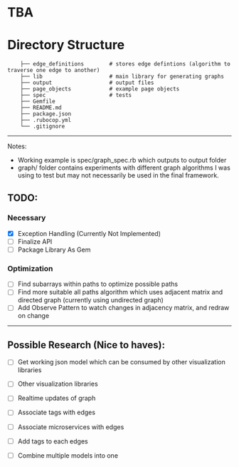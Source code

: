 # TBA


# Directory Structure

```
    ├── edge_definitions        # stores edge defintions (algorithm to traverse one edge to another)    
    ├── lib                     # main library for generating graphs
    ├── output                  # output files
    ├── page_objects            # example page objects
    ├── spec                    # tests
    ├── Gemfile
    ├── README.md
    ├── package.json
    ├── .rubocop.yml
    └── .gitignore
```

---
Notes:
* Working example is spec/graph_spec.rb which outputs to output folder
* graph/ folder contains experiments with different graph algorithms I was using to test but may not necessarily be used in the final framework.

## TODO:
### Necessary
- [x] Exception Handling (Currently Not Implemented)
- [ ] Finalize API
- [ ] Package Library As Gem

### Optimization
- [ ] Find subarrays within paths to optimize possible paths
- [ ] Find more suitable all paths algorithm which uses adjacent matrix and directed graph (currently using undirected graph)
- [ ] Add Observe Pattern to watch changes in adjacency matrix, and redraw on change

---
## Possible Research (Nice to haves):
- [ ] Get working json model which can be consumed by other visualization libraries
- [ ] Other visualization libraries
- [ ] Realtime updates of graph
- [ ] Associate tags with edges
- [ ] Associate microservices with edges
- [ ] Add tags to each edges
- [ ] Combine multiple models into one


